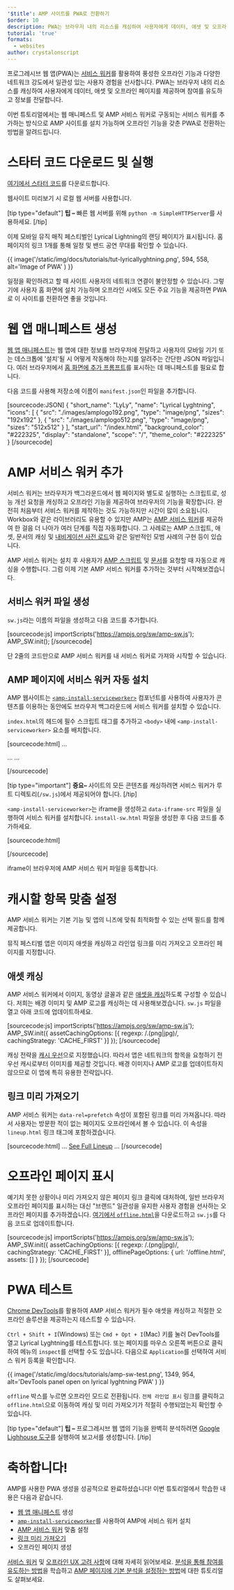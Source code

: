 ```yaml
---
'$title': AMP 사이트를 PWA로 전환하기
$order: 10
description: PWA는 브라우저 내의 리소스를 캐싱하여 사용자에게 데이터, 애셋 및 오프라인 페이지를 제공하며 참여를 유도하고 정보를 전달합니다.
tutorial: 'true'
formats:
  - websites
author: crystalonscript
---
```


프로그레시브 웹 앱(PWA)는 [서비스 워커](https://developer.mozilla.org/en-US/docs/Web/API/Service_Worker_API)를 활용하여 풍성한 오프라인 기능과 다양한 네트워크 강도에서 일관성 있는 사용자 경험을 선사합니다. PWA는 브라우저 내의 리소스를 캐싱하여 사용자에게 데이터, 애셋 및 오프라인 페이지를 제공하며 참여를 유도하고 정보를 전달합니다.

이번 튜토리얼에서는 웹 매니페스트 및 AMP 서비스 워커로 구동되는 서비스 워커를 추가하는 방식으로 AMP 사이트를 설치 가능하며 오프라인 기능을 갖춘 PWA로 전환하는 방법을 알려드립니다.

# 스타터 코드 다운로드 및 실행

[여기에서 스타터 코드](/static/files/tutorials/amptopwa.zip)를 다운로드합니다.

웹사이트 미리보기 시 로컬 웹 서버를 사용합니다.

[tip type="default"] **팁 –** 빠른 웹 서버를 위해 `python -m SimpleHTTPServer`를 사용하세요. [/tip]

이제 모바일 뮤직 매직 페스티벌인 Lyrical Lightning의 랜딩 페이지가 표시됩니다. 홈페이지의 링크 1개를 통해 일정 및 밴드 공연 무대를 확인할 수 있습니다.

{{ image('/static/img/docs/tutorials/tut-lyricallyghtning.png', 594, 558, alt='Image of PWA' ) }}

일정을 확인하려고 할 때 사이트 사용자의 네트워크 연결이 불안정할 수 있습니다. 그렇기에 사용자 홈 화면에 설치 가능하며 오프라인 시에도 모든 주요 기능을 제공하면 PWA로 이 사이트를 전환하면 좋을 것입니다.

# 웹 앱 매니페스트 생성

[웹 앱 매니페스트](https://developers.google.com/web/fundamentals/web-app-manifest/)는 웹 앱에 대한 정보를 브라우저에 전달하고 사용자의 모바일 기기 또는 데스크톱에 '설치'될 시 어떻게 작동해야 하는지를 알려주는 간단한 JSON 파일입니다. 여러 브라우저에서 [홈 화면에 추가 프롬프트](https://developers.google.com/web/fundamentals/app-install-banners/)를 표시하는 데 매니페스트를 필요로 합니다.

다음 코드를 사용해 저장소에 이름이 `manifest.json`인 파일을 추가합니다.

[sourcecode:JSON]
{
"short_name": "LyLy",
"name": "Lyrical Lyghtning",
"icons": [
{
"src": "./images/amplogo192.png",
"type": "image/png",
"sizes": "192x192"
},
{
"src": "./images/amplogo512.png",
"type": "image/png",
"sizes": "512x512"
}
],
"start_url": "/index.html",
"background_color": "#222325",
"display": "standalone",
"scope": "/",
"theme_color": "#222325"
}
[/sourcecode]

# AMP 서비스 워커 추가

서비스 워커는 브라우저가 백그라운드에서 웹 페이지와 별도로 실행하는 스크립트로, 성능 개선 요청을 캐싱하고 오프라인 기능을 제공하여 브라우저의 기능을 확장합니다. 완전히 처음부터 서비스 워커를 제작하는 것도 가능하지만 시간이 많이 소요됩니다. Workbox와 같은 라이브러리도 유용할 수 있지만 AMP는 [AMP 서비스 워커](https://github.com/ampproject/amp-sw)를 제공하여 한 걸음 더 나아가 여러 단계를 직접 자동화합니다. 그 사례로는 AMP 스크립트, 애셋, 문서의 캐싱 및 [내비게이션 사전 로드](https://developers.google.com/web/updates/2017/02/navigation-preload)와 같은 일반적인 모범 사례의 구현 등이 있습니다.

AMP 서비스 워커는 설치 후 사용자가 [AMP 스크립트](https://github.com/ampproject/amp-sw/tree/master/src/modules/amp-caching) 및 [문서](https://github.com/ampproject/amp-sw/tree/master/src/modules/document-caching)를 요청할 때 자동으로 캐싱을 수행합니다. 그럼 이제 기본 AMP 서비스 워커를 추가하는 것부터 시작해보겠습니다.

## 서비스 워커 파일 생성

`sw.js`라는 이름의 파일을 생성하고 다음 코드를 추가합니다.

[sourcecode:js]
importScripts('https://ampjs.org/sw/amp-sw.js');
AMP_SW.init();
[/sourcecode]

단 2줄의 코드만으로 AMP 서비스 워커를 내 서비스 워커로 가져와 시작할 수 있습니다.

## AMP 페이지에 서비스 워커 자동 설치

AMP 웹사이트는 [`<amp-install-serviceworker>`](../../../documentation/components/reference/amp-install-serviceworker.md) 컴포넌트를 사용하여 사용자가 콘텐츠를 이용하는 동안에도 브라우저 백그라운드에 서비스 워커를 설치할 수 있습니다.

`index.html`의 헤드에 필수 스크립트 태그를 추가하고 `<body>` 내에 `<amp-install-serviceworker>` 요소를 배치합니다.

[sourcecode:html]
…

<script async custom-element="amp-install-serviceworker" src="https://ampjs.org/v0/amp-install-serviceworker-0.1.js"></script>

…
...
<amp-install-serviceworker src="/sw.js"
           data-iframe-src="install-sw.html"
           layout="nodisplay">
</amp-install-serviceworker>

</body>
[/sourcecode]

[tip type="important"] **중요–** 사이트의 모든 콘텐츠를 캐싱하려면 서비스 워커가 루트 디렉토리(`/sw.js`)에서 제공되어야 합니다. [/tip]

`<amp-install-serviceworker>`는 iframe을 생성하고 `data-iframe-src` 파일을 실행하여 서비스 워커를 설치합니다. `install-sw.html` 파일을 생성한 후 다음 코드를 추가하세요.

[sourcecode:html]

<!doctype html>
<title>installing service worker</title>
<script type='text/javascript'>
 if('serviceWorker' in navigator) {
   navigator.serviceWorker.register('./sw.js');
 };
</script>
[/sourcecode]

iframe이 브라우저에 AMP 서비스 워커 파일을 등록합니다.

# 캐시할 항목 맞춤 설정

AMP 서비스 워커는 기본 기능 및 앱의 니즈에 맞춰 최적화할 수 있는 선택 필드를 함께 제공합니다.

뮤직 페스티벌 앱은 이미지 애셋을 캐싱하고 라인업 링크를 미리 가져오고 오프라인 페이지를 지정합니다.

## 애셋 캐싱

AMP 서비스 워커에서 이미지, 동영상 글꼴과 같은 [애셋을 캐싱](https://github.com/ampproject/amp-sw/tree/master/src/modules/asset-caching)하도록 구성할 수 있습니다. 저희는 배경 이미지 및 AMP 로고를 캐싱하는 데 사용해보겠습니다. `sw.js` 파일을 열고 아래 코드에 업데이트하세요.

[sourcecode:js]
importScripts('https://ampjs.org/sw/amp-sw.js');
AMP_SW.init({
assetCachingOptions: [{
regexp: /\.(png|jpg)/,
cachingStrategy: 'CACHE_FIRST'
}]
});
[/sourcecode]

캐싱 전략을 [캐시 우선](https://developers.google.com/web/fundamentals/instant-and-offline/offline-cookbook/#cache-falling-back-to-network)으로 지정했습니다. 따라서 앱은 네트워크의 항목을 요청하기 전 우선 캐시로부터 이미지를 제공할 것입니다. 배경 이미지나 AMP 로고를 업데이트하지 않으므로 이 앱에 특히 유용한 전략입니다.

## 링크 미리 가져오기

AMP 서비스 워커는 `data-rel=prefetch` 속성이 포함된 링크를 미리 가져옵니다. 따라서 사용자는 방문한 적이 없는 페이지도 오프라인에서 볼 수 있습니다. 이 속성을 `lineup.html` 링크 태그에 포함하겠습니다.

[sourcecode:html]
...
<a href="/lineup.html" data-rel="prefetch">See Full Lineup</a>
...
[/sourcecode]

# 오프라인 페이지 표시

예기치 못한 상황이나 미리 가져오지 않은 페이지 링크 클릭에 대처하여, 일반 브라우저 오프라인 페이지를 표시하는 대신 "브랜드" 일관성을 유지한 사용자 경험을 선사하는 오프라인 페이지를 추가하겠습니다. [여기에서 `offline.html`](/static/files/tutorials/offline.zip)을 다운로드하고 `sw.js`를 다음 코드로 업데이트합니다.

[sourcecode:js]
importScripts('https://ampjs.org/sw/amp-sw.js');
AMP_SW.init({
assetCachingOptions: [{
regexp: /\.(png|jpg)/,
cachingStrategy: 'CACHE_FIRST'
}],
offlinePageOptions: {
url: '/offline.html',
assets: []
}
});
[/sourcecode]

# PWA 테스트

[Chrome DevTools](https://developers.google.com/web/tools/chrome-devtools/progressive-web-apps)를 활용하여 AMP 서비스 워커가 필수 애셋을 캐싱하고 적절한 오프라인 솔루션을 제공하는지 테스트할 수 있습니다.

`Ctrl + Shift + I`(Windows) 또는 `Cmd + Opt + I`(Mac) 키를 눌러 DevTools를 열고 Lyrical Lyghtning를 테스트합니다. 또는 페이지를 마우스 오른쪽 버튼으로 클릭하여 메뉴의 `inspect`를 선택할 수도 있습니다. 다음으로 `Application`를 선택하여 서비스 워커 등록을 확인합니다.

{{ image('/static/img/docs/tutorials/amp-sw-test.png', 1349, 954, alt='DevTools panel open on lyrical lyghtning PWA' ) }}

`offline` 박스를 누르면 오프라인 모드로 전환됩니다. `전체 라인업 표시` 링크를 클릭하고 `offline.html`으로 이동하여 캐싱 및 미리 가져오기가 적절히 수행되었는지 확인할 수 있습니다.

[tip type="default"] **팁 –** 프로그레시브 웹 앱의 기능을 완벽히 분석하려면 [Google Lighhouse 도구](https://developers.google.com/web/ilt/pwa/lighthouse-pwa-analysis-tool)를 실행하여 보고서를 생성합니다. [/tip]

# 축하합니다!

AMP를 사용한 PWA 생성을 성공적으로 완료하셨습니다! 이번 튜토리얼에서 학습한 내용은 다음과 같습니다.

- [웹 앱 매니페스트](https://developers.google.com/web/fundamentals/web-app-manifest/) 생성
- [`amp-install-serviceworker`](../../../documentation/components/reference/amp-install-serviceworker.md)를 사용하여 AMP에 서비스 워커 설치
- [AMP 서비스 워커](https://amp.dev/documentation/guides-and-tutorials/optimize-and-measure/amp-as-pwa.html) 맞춤 설정
- [링크 미리 가져오기 ](https://developer.mozilla.org/en-US/docs/Web/HTTP/Link_prefetching_FAQ)
- 오프라인 페이지 생성

[서비스 워커](https://amp.dev/documentation/guides-and-tutorials/optimize-and-measure/amp-as-pwa.html) 및 [오프라인 UX 고려 사항](https://developers.google.com/web/fundamentals/instant-and-offline/offline-ux)에 대해 자세히 읽어보세요. [분석을 통해 참여를 유도하는 방법](https://amp.dev/documentation/guides-and-tutorials/optimize-measure/configure-analytics/index.html)을 학습하고 [AMP 페이지에 기본 분석을 설정하는 방법](https://amp.dev/documentation/guides-and-tutorials/optimize-and-measure/tracking-engagement.html)에 대한 튜토리얼도 살펴보세요.
